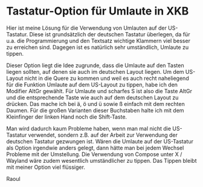 Tastatur-Option für Umlaute in XKB
==================================

Hier ist meine Lösung für die Verwendung von Umlauten auf der US-Tastatur. Diese ist grundsätzlich der deutschen Tastatur überlegen, da für u.a. die Programmierung und den Textsatz wichtige Klammern viel besser zu erreichen sind. Dagegen ist es natürlich sehr umständlich, Umlaute zu tippen.

Dieser Option liegt die Idee zugrunde, dass die Umlaute auf den Tasten liegen sollten, auf denen sie auch im deutschen Layout liegen. Um dem US-Layout nicht in die Quere zu kommen und weil es auch recht naheliegend für die Funktion Umlaute auf dem US-Layout zu tippen, habe ich den Modifier AltGr gewählt. Für Umlaute und scharfes S ist also die Taste AltGr und die entsprechende Taste wie auch auf dem deutschen Layout zu drücken. Das mache ich bei ä, ö und ü sowie ß einfach mit dem rechten Daumen. Für die großen Varianten dieser Buchstaben halte ich mit dem Kleinfinger der linken Hand noch die Shift-Taste.

Man wird dadurch kaum Probleme haben, wenn man mal nicht die US-Tastatur verwendet, sondern z.B. auf der Arbeit zur Verwendung der deutschen Tastatur gezwungen ist. Wären die Umlaute auf der US-Tastatur als Option irgendwie anders gelegt, dann hätte man bei jedem Wechsel Probleme mit der Umstellung. Die Verwendung von Compose unter X / Wayland wäre zudem wesentlich umständlicher zu tippen. Das Tippen bleibt mit meiner Option viel flüssiger.

Raoul
